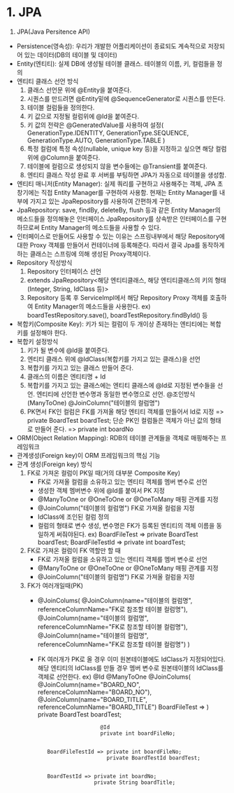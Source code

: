# 1. JPA
1. JPA(Java Persitence API)
- Persistence(영속성): 우리가 개발한 어플리케이션이 종료되도 계속적으로 저장되어 있는 데이터(DB의 테이블 및 데이터)
- Entity(엔티티): 실제 DB에 생성될 테이블 클래스. 테이블의 이름, 키, 컬럼들을 정의
- 엔티티 클래스 선언 방식
  1) 클래스 선언문 위에 @Entity을 붙여준다.
  2) 시퀀스를 만드려면 @Entity밑에 @SequenceGenerator로 시퀀스를 만든다.
  3) 테이블 컬럼들을 정의한다.
  4) 키 값으로 지정될 컬럼위에 @Id을 붙여준다.
  5) 키 값의 전략은 @GeneratedValue를 사용하여 설정(
                                                  GenerationType.IDENTITY, 
                                                  GenerationType.SEQUENCE,
                                                  GenerationType.AUTO,
                                                  GenerationType.TABLE
                                                 )
  6) 특정 컬럼에 특정 속성(nullable, unique key 등)을 지정하고 싶으면 해당 컬럼 위에 @Column을 붙여준다.
  7) 테이블에 컬럼으로 생성되지 않을 변수들에는 @Transient를 붙여준다.
  8) 엔티티 클래스 작성 완료 후 서버를 부팅하면 JPA가 자동으로 테이블을 생성함.
- 엔티티 매니저(Entity Manager): 실제 쿼리를 구현하고 사용해주는 객체, JPA 초창기에는 직접 Entity Manager를 
                                구현하여 사용함. 현재는 Entity Manager를 내부에 가지고 있는 JpaRepository를 사용하여
                                간편하게 구현.
- JpaRepository: save, findBy, deleteBy, flush 등과 같은 Entity Manager의 메소드들을 정의해놓은 인터페이스
                 JpaRepository를 상속받은 인터페이스를 구현하므로써 Entity Manager의 메소드들을 사용할 수 있다.
- 인터페이스로 만들어도 사용할 수 있는 이유는 스프링내부에서 해당 Repository에 대한 Proxy 객체를 만들어서 컨테이너에 
  등록해준다. 따라서 결국 Jpa를 동작하게 하는 클래스는 스프링에 의해 생성된 Proxy객체이다.
- Repository 작성방식
  1) Repository 인터페이스 선언
  2) extends JpaRepository<해당 엔티티클래스, 해당 엔티티클래스의 키의 형태(Integer, String, IdClass 등)>
  3) Repository 등록 후 ServiceImpl에서 해당 Repository Proxy 객체를 호출하여 Entity Manager의 메소드들을
     사용한다. ex) boardTestRepository.save(), boardTestRepository.findById() 등
- 복합키(Composite Key): 키가 되는 컬럼이 두 개이상 존재하는 엔티티에는 복합키를 설정해야 한다.
- 복합키 설정방식
  1) 키가 될 변수에 @Id을 붙여준다.
  2) 엔티티 클래스 위에 @IdClass(복합키를 가지고 있는 클래스)을 선언
  3) 복합키를 가지고 있는 클래스 만들어 준다.
  4) 클래스의 이름은 엔티티명 + Id
  5) 복합키를 가지고 있는 클래스에는 엔티티 클래스에 @Id로 지정된 변수들을 선언.
     엔티티에 선언한 변수명과 동일한 변수명으로 선언.                       @조인방식(ManyToOne)
                                                                        @JoinColumn("테이블의 컬럼명")
  6) PK면서 FK인 컬럼은 FK를 가져올 해당 엔티티 객체를 만들어서 Id로 지정 => private BoardTest boardTest;
     단순 PK인 컬럼들은 객체가 아닌 값의 형태로 만들어 준다. => private int boardNo
- ORM(Object Relation Mapping): RDB의 테이블 관계들을 객체로 매핑해주는 프레임워크
- 관계생성(Foreign key)이 ORM 프레임워크의 핵심 기능
- 관계 생성(Foreign key) 방식
  1) FK로 가져온 컬럼이 PK일 때(거의 대부분 Composite Key)
     - FK로 가져올 컬럼을 소유하고 있는 엔티티 객체를 멤버 변수로 선언
     - 생성한 객체 멤버변수 위에 @Id를 붙여서 PK 지정
     - @ManyToOne or @OneToOne or @OneToMany 매핑 관계를 지정
     - @JoinColumn("테이블의 컬럼명") FK로 가져올 컬럼을 지정
     - IdClass에 조인된 컬럼 정의
     - 컬럼의 형태로 변수 생성, 변수명은 FK가 등록된 엔티티의 객체 이름을 동일하게 써줘야된다.
       ex) BoardFileTest => private BoardTest boardTest;
           BoardFileTestId => private int boardTest;
  2) FK로 가져온 컬럼이 FK 역할만 할 때
     - FK로 가져올 컬럼을 소유하고 있는 엔티티 객체를 멤버 변수로 선언
     - @ManyToOne or @OneToOne or @OneToMany 매핑 관계를 지정
     - @JoinColumn("테이블의 컬럼명") FK로 가져올 컬럼을 지정
  3) FK가 여러개일때(PK)
     - @JoinColums(
          @JoinColumn(name="테이블의 컬럼명", referenceColumnName="FK로 참조할 테이블 컬럼명"),
          @JoinColumn(name="테이블의 컬럼명", referenceColumnName="FK로 참조할 테이블 컬럼명"),
          @JoinColumn(name="테이블의 컬럼명", referenceColumnName="FK로 참조할 테이블 컬럼명")
       )
     - FK 여러개가 PK로 올 경우
       이미 원본테이블에도 IdClass가 지정되어있다.
       해당 엔티티의 IdClass를 만들 경우 멤버 변수로 원본테이블의 IdClass를 객체로 선언한다.
       ex)                     @Id 
                               @ManyToOne
                               @JoinColums(
                                  @JoinColumn(name="BOARD_NO", referenceColumnName="BOARD_NO"),
                                  @JoinColumn(name="BOARD_TITLE", referenceColumnName="BOARD_TITLE")
              BoardFileTest => )
                               private BoardTest boardTest;

                               @Id
                               private int boardFileNo;


              BoardFileTestId => private int boardFileNo;
                                 private BoardTestId boardTest; 
                                 

              BoardTestId => private int boardNo;
                             private String boardTitle;













